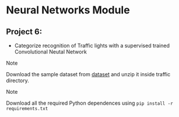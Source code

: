 # Neural Networks Module
## Project 6: 
- Categorize recognition of Traffic lights with a supervised trained Convolutional Neutal Network

>[!NOTE]
> Download the sample dataset from [dataset](https://cdn.cs50.net/ai/2023/x/projects/5/gtsrb.zip) 
> and unzip it inside traffic directory.

> [!NOTE]
> Download all the required Python dependences using `pip install -r requirements.txt`